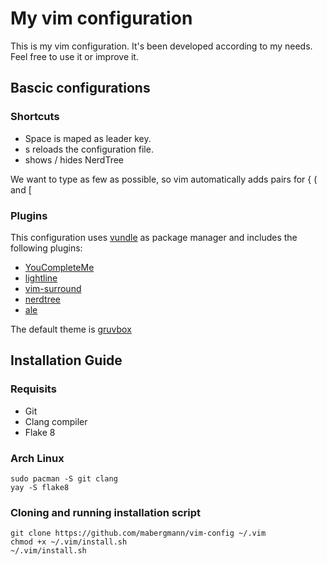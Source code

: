 # My vim configuration

This is my vim configuration. It's been developed according to my needs. Feel free to use it or improve it.

## Bascic configurations

### Shortcuts
- Space is maped as leader key.
- <space>s reloads the configuration file.
- <C-o> shows / hides NerdTree

We want to type as few as possible, so vim automatically adds pairs for \{ \( and \[

### Plugins

This configuration uses [vundle](https://github.com/VundleVim/Vundle.vim) as package manager and includes the following plugins:
- [YouCompleteMe](https://github.com/Valloric/YouCompleteMe)
- [lightline](https://github.com/itchyny/lightline.vim')
- [vim-surround](https://github.com/tpope/vim-surround')
- [nerdtree](https://github.com/scrooloose/nerdtree')
- [ale](https://github.com/w0rp/ale')

The default theme is [gruvbox](https://github.com/morhetz/gruvbox)

## Installation Guide

### Requisits
- Git
- Clang compiler
- Flake 8

### Arch Linux
	sudo pacman -S git clang 
	yay -S flake8

### Cloning and running installation script
	git clone https://github.com/mabergmann/vim-config ~/.vim
	chmod +x ~/.vim/install.sh
	~/.vim/install.sh
